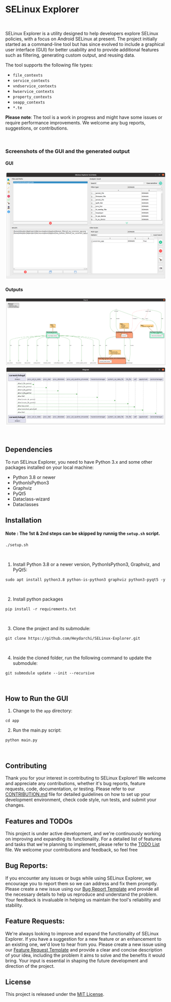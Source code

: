 
# SELinux Explorer
<br/>

SELinux Explorer is a utility designed to help developers explore SELinux policies, with a focus on Android SELinux at present. The project initially started as a command-line tool but has since evolved to include a graphical user interface (GUI) for better usability and to provide additional features such as filtering, generating custom output, and reusing data.

The tool supports the following file types:
- `file_contexts`
- `service_contexts`
- `vndservice_contexts`
- `hwservice_contexts`
- `property_contexts`
- `seapp_contexts`
- `*.te`

**Please note**: The tool is a work in progress and might have some issues or require performance improvements. We welcome any bug reports, suggestions, or contributions.

<br/>

### Screenshots of the GUI and the generated output
#### GUI
![GUI](./screenshots/gui.png)
<br/>
#### Outputs
![GUI](./screenshots/top_view_1.png)
<br/>
![GUI](./screenshots/sequential_1.png)

<br/>

## Dependencies

To run SELinux Explorer, you need to have Python 3.x and some other packages installed on your local machine:

- Python 3.8 or newer
- PythonIsPython3
- Graphviz
- PyQt5
- Dataclass-wizard
- Dataclasses

## Installation
#### Note : The 1st & 2nd steps can be skipped by runnig the `setup.sh` script.
```
./setup.sh
```
&ensp;

1. Install Python 3.8 or a newer version, PythonIsPython3, Graphviz, and PyQt5:

```
sudo apt install python3.8 python-is-python3 graphviz python3-pyqt5 -y
```
&ensp;


2. Install python packages

```
pip install -r requirements.txt
```

&ensp;

3. Clone the project and its submodule:

```
git clone https://github.com/Heydarchi/SELinux-Explorer.git
```
&ensp;

4. Inside the cloned folder, run the following command to update the submodule:

```
git submodule update --init --recursive
```
<br/>

## How to Run the GUI

1. Change to the `app` directory:

```
cd app
```

2. Run the main.py script:

```
python main.py
```
<br/>

## Contributing

Thank you for your interest in contributing to SELinux Explorer! We welcome and appreciate any contributions, whether it's bug reports, feature requests, code, documentation, or testing. Please refer to our [CONTRIBUTION.md](CONTRIBUTION.md) file for detailed guidelines on how to set up your development environment, check code style, run tests, and submit your changes.

## Features and TODOs

This project is under active development, and we're continuously working on improving and expanding its functionality. For a detailed list of features and tasks that we're planning to implement, please refer to the [TODO List](TODO.md) file. We welcome your contributions and feedback, so feel free

## Bug Reports:

If you encounter any issues or bugs while using SELinux Explorer, we encourage you to report them so we can address and fix them promptly. Please create a new issue using our [Bug Report Template](.github/ISSUE_TEMPLATE/bug_report.md) and provide all the necessary details to help us reproduce and understand the problem. Your feedback is invaluable in helping us maintain the tool's reliability and stability.

## Feature Requests:

We're always looking to improve and expand the functionality of SELinux Explorer. If you have a suggestion for a new feature or an enhancement to an existing one, we'd love to hear from you. Please create a new issue using our [Feature Request Template](.github/ISSUE_TEMPLATE/feature_request.md) and provide a clear and concise description of your idea, including the problem it aims to solve and the benefits it would bring. Your input is essential in shaping the future development and direction of the project.

## License

This project is released under the [MIT License](LICENSE).

